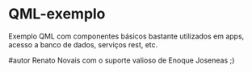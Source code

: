# QML-exemplo
Exemplo QML com componentes básicos bastante utilizados em apps, acesso a banco de dados, serviços rest, etc.

#autor
Renato Novais
com o suporte valioso de Enoque Joseneas ;)


